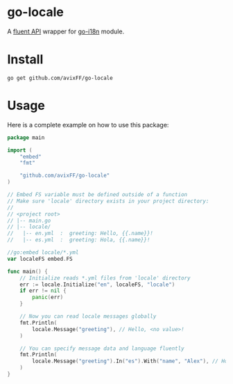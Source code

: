 # go-locale

A [fluent API](https://www.martinfowler.com/bliki/FluentInterface.html) wrapper
for [go-i18n](https://github.com/nicksnyder/go-i18n) module.

# Install

```
go get github.com/avixFF/go-locale
```

# Usage

Here is a complete example on how to use this package:

```go
package main

import (
	"embed"
	"fmt"

	"github.com/avixFF/go-locale"
)

// Embed FS variable must be defined outside of a function
// Make sure 'locale' directory exists in your project directory:
//
// <project root>
// |-- main.go
// |-- locale/
//   |-- en.yml  :  greeting: Hello, {{.name}}!
//   |-- es.yml  :  greeting: Hola, {{.name}}!

//go:embed locale/*.yml
var localeFS embed.FS

func main() {
	// Initialize reads *.yml files from 'locale' directory
	err := locale.Initialize("en", localeFS, "locale")
	if err != nil {
		panic(err)
	}

	// Now you can read locale messages globally
	fmt.Println(
		locale.Message("greeting"), // Hello, <no value>!
	)

	// You can specify message data and language fluently
	fmt.Println(
		locale.Message("greeting").In("es").With("name", "Alex"), // Hola, Alex!
	)
}

```
